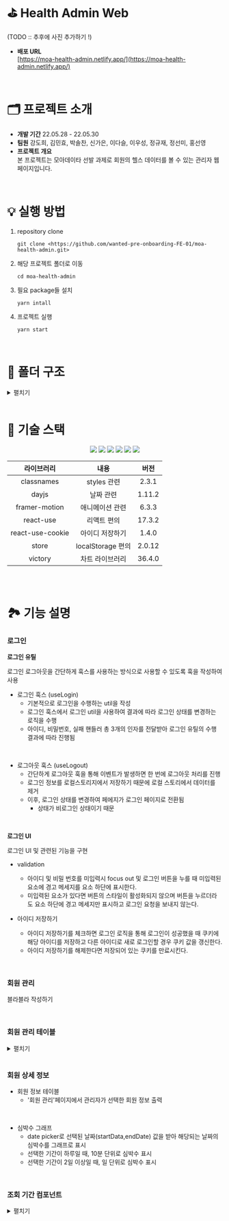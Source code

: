 # ⛳ Health Admin Web

(TODO :: 추후에 사진 추가하기 !)

- **배포 URL** <br /> [https://moa-health-admin.netlify.app/](https://moa-health-admin.netlify.app/)

<br />

# 🗂 프로젝트 소개

- **개발 기간** 22.05.28 - 22.05.30
- **팀원** 강도희, 김민효, 박솔찬, 신가은, 이다슬, 이우성, 정규재, 정선미, 홍선영
- **프로젝트 개요** <br />
본 프로젝트는 모아데이타 선발 과제로 회원의 헬스 데이터를 볼 수 있는 관리자 웹페이지입니다.

<br />

# 💡 실행 방법

1. repository clone
    
    ```
    git clone <https://github.com/wanted-pre-onboarding-FE-01/moa-health-admin.git>
    ```
    
2. 해당 프로젝트 폴더로 이동
    
    ```
    cd moa-health-admin
    ```
    
3. 필요 package들 설치
    
    ```
    yarn intall
    ```
    
4. 프로젝트 실행
    
    ```
    yarn start
    ```
    
<br />

# 📁 폴더 구조

<details>
<summary>펼치기</summary>

📦src <br />
 ┣ 📂assets <br />
 ┃ ┗ 📂svgs <br />
 ┃ ┃ ┣ 📜circle_check.svg <br />
 ┃ ┃ ┣ 📜circle_exclamation.svg <br />
 ┃ ┃ ┣ 📜circle_info.svg <br />
 ┃ ┃ ┣ 📜hide_password.svg <br />
 ┃ ┃ ┣ 📜house_user_solid.svg <br />
 ┃ ┃ ┣ 📜icon-arrow-down.svg <br />
 ┃ ┃ ┣ 📜icon-arrow-left.svg <br />
 ┃ ┃ ┣ 📜icon-arrow-right.svg <br />
 ┃ ┃ ┣ 📜index.ts <br />
 ┃ ┃ ┣ 📜logout.svg <br />
 ┃ ┃ ┣ 📜show_password.svg <br />
 ┃ ┃ ┣ 📜triangle_exclamation.svg <br />
 ┃ ┃ ┣ 📜user_image.svg <br />
 ┃ ┃ ┗ 📜user_solid.svg <br />
 ┣ 📂components <br />
 ┃ ┣ 📂datePicker <br />
 ┃ ┃ ┣ 📂_shared <br />
 ┃ ┃ ┃ ┣ 📂month <br />
 ┃ ┃ ┃ ┃ ┣ 📜index.tsx <br />
 ┃ ┃ ┃ ┃ ┗ 📜month.module.scss <br />
 ┃ ┃ ┃ ┣ 📜constants.ts <br />
 ┃ ┃ ┃ ┣ 📜index.ts <br />
 ┃ ┃ ┃ ┣ 📜types.d.ts <br />
 ┃ ┃ ┃ ┗ 📜utils.ts <br />
 ┃ ┃ ┣ 📜datePicker.module.scss <br />
 ┃ ┃ ┗ 📜index.tsx <br />
 ┃ ┣ 📂popup <br />
 ┃ ┃ ┣ 📜index.tsx <br />
 ┃ ┃ ┗ 📜popup.module.scss <br />
 ┃ ┣ 📂sideBar <br />
 ┃ ┃ ┣ 📜index.tsx <br />
 ┃ ┃ ┗ 📜sideBar.module.scss <br />
 ┃ ┣ 📂whiteSection <br />
 ┃ ┃ ┣ 📜index.tsx <br />
 ┃ ┃ ┗ 📜whiteSection.module.scss <br />
 ┃ ┗ 📜index.ts <br />
 ┣ 📂constant <br />
 ┃ ┗ 📜key.ts <br />
 ┣ 📂data <br />
 ┃ ┣ 📂heartrate_data <br />
 ┃ ┃ ┣ 📜heartrate_136_0226_유령회원1번.json <br />
 ┃ ┃ ┣ 📜heartrate_136_0308_유령회원1번.json <br />
 ┃ ┃ ┣ 📜heartrate_136_0419_유령회원1번.json <br />
 ┃ ┃ ┣ 📜heartrate_328_0416_유령회원2번.json <br />
 ┃ ┃ ┣ 📜heartrate_328_0419_유령회원2번.json <br />
 ┃ ┃ ┣ 📜heartrate_328_0420_유령회원2번.json <br />
 ┃ ┃ ┣ 📜heartrate_380_0417_유령회원3번.json <br />
 ┃ ┃ ┣ 📜heartrate_380_0418_유령회원3번.json <br />
 ┃ ┃ ┣ 📜heartrate_380_0419_유령회원3번.json <br />
 ┃ ┃ ┗ 📜heartrate_data_total.json <br />
 ┃ ┣ 📂step_data <br />
 ┃ ┃ ┣ 📜member_data.json <br />
 ┃ ┃ ┣ 📜step_136_0226_유령회원1번.json <br />
 ┃ ┃ ┣ 📜step_136_0308_유령회원1번.json <br />
 ┃ ┃ ┣ 📜step_136_0419_유령회원1번.json <br />
 ┃ ┃ ┣ 📜step_328_0416_유령회원2번.json <br />
 ┃ ┃ ┣ 📜step_328_0419_유령회원2번.json <br />
 ┃ ┃ ┣ 📜step_328_0420_유령회원2번.json <br />
 ┃ ┃ ┣ 📜step_380_0417_유령회원3번.json <br />
 ┃ ┃ ┣ 📜step_380_0418_유령회원3번.json <br />
 ┃ ┃ ┣ 📜step_380_0419_유령회원3번.json <br />
 ┃ ┃ ┗ 📜step_data.json <br />
 ┃ ┣ 📜admin_data.json <br />
 ┃ ┗ 📜member_data.json <br />
 ┣ 📂hooks <br />
 ┃ ┣ 📜useLogin.ts <br />
 ┃ ┗ 📜useLogout.ts <br />
 ┣ 📂routes <br />
 ┃ ┣ 📂dashboard <br />
 ┃ ┃ ┣ 📜dashboard.module.scss <br />
 ┃ ┃ ┗ 📜index.tsx <br />
 ┃ ┣ 📂detailMember <br />
 ┃ ┃ ┣ 📂heartRateDataGraph <br />
 ┃ ┃ ┃ ┣ 📜GRAPH_STYLE.ts <br />
 ┃ ┃ ┃ ┣ 📜heartRateDataGraph.module.scss <br />
 ┃ ┃ ┃ ┗ 📜index.tsx <br />
 ┃ ┃ ┣ 📂stepDataGraph <br />
 ┃ ┃ ┃ ┣ 📜GRAPH_STYLE.ts <br />
 ┃ ┃ ┃ ┣ 📜formatGraphData.ts <br />
 ┃ ┃ ┃ ┣ 📜index.tsx <br />
 ┃ ┃ ┃ ┣ 📜stepDataGraph.module.scss <br />
 ┃ ┃ ┃ ┗ 📜type.d.ts <br />
 ┃ ┃ ┣ 📜detailMember.module.scss <br />
 ┃ ┃ ┗ 📜index.tsx <br />
 ┃ ┣ 📂layout <br />
 ┃ ┃ ┣ 📜index.tsx <br />
 ┃ ┃ ┗ 📜layout.module.scss <br />
 ┃ ┣ 📂login <br />
 ┃ ┃ ┣ 📜Checkbox.tsx <br />
 ┃ ┃ ┣ 📜StoreID.tsx <br />
 ┃ ┃ ┣ 📜index.tsx <br />
 ┃ ┃ ┗ 📜login.module.scss <br />
 ┃ ┣ 📂manageMember <br />
 ┃ ┃ ┣ 📂_shared <br />
 ┃ ┃ ┃ ┣ 📂searchMember <br />
 ┃ ┃ ┃ ┃ ┣ 📜index.tsx <br />
 ┃ ┃ ┃ ┃ ┗ 📜searchMember.module.scss <br />
 ┃ ┃ ┃ ┗ 📂showMember <br />
 ┃ ┃ ┃ ┃ ┣ 📜index.tsx <br />
 ┃ ┃ ┃ ┃ ┗ 📜showMember.module.scss <br />
 ┃ ┃ ┣ 📜index.tsx <br />
 ┃ ┃ ┗ 📜manageMember.module.scss <br />
 ┃ ┗ 📜index.tsx <br />
 ┣ 📂states <br />
 ┃ ┣ 📜index.ts <br />
 ┃ ┣ 📜inquiryPeriod.ts <br />
 ┃ ┣ 📜login.ts <br />
 ┃ ┣ 📜searchMemberList.ts <br />
 ┃ ┗ 📜selectMember.ts <br />
 ┣ 📂styles <br />
 ┃ ┣ 📂base <br />
 ┃ ┃ ┣ 📜_fonts.scss <br />
 ┃ ┃ ┣ 📜_more.scss <br />
 ┃ ┃ ┗ 📜_reset.scss <br />
 ┃ ┣ 📂constants <br />
 ┃ ┃ ┣ 📜_colors.scss <br />
 ┃ ┃ ┗ 📜_sizes.scss <br />
 ┃ ┣ 📂mixins <br />
 ┃ ┃ ┣ 📜_flexbox.scss <br />
 ┃ ┃ ┗ 📜_visual.scss <br />
 ┃ ┣ 📜index.js <br />
 ┃ ┗ 📜index.scss <br />
 ┣ 📂types <br />
 ┃ ┣ 📜admin.d.ts <br />
 ┃ ┗ 📜heartRate.d.ts <br />
 ┣ 📂utils <br />
 ┃ ┣ 📜getDatesFromStartToLast.ts <br />
 ┃ ┗ 📜login.ts <br />
 ┣ 📜declaration.d.ts <br />
 ┗ 📜index.tsx <br />

</details>

<br />

# 🔨 기술 스택

<div align="center">
<img src="[https://img.shields.io/badge/HTML5-E34F26?style=flat-square&logo=HTML5&logoColor=white](https://img.shields.io/badge/HTML5-E34F26?style=flat-square&logo=HTML5&logoColor=white)"/>
<img src="[https://img.shields.io/badge/CSS3-1572B6?style=flat-square&logo=CSS3&logoColor=white](https://img.shields.io/badge/CSS3-1572B6?style=flat-square&logo=CSS3&logoColor=white)"/>
<img src="[https://img.shields.io/badge/Sass-CC6699?style=flat-square&logo=Sass&logoColor=white](https://img.shields.io/badge/Sass-CC6699?style=flat-square&logo=Sass&logoColor=white)"/>
<img src="[https://img.shields.io/badge/TypeScript-3178C6?style=flat-square&logo=TypeScript&logoColor=white](https://img.shields.io/badge/TypeScript-3178C6?style=flat-square&logo=TypeScript&logoColor=white)"/>
<img src="[https://img.shields.io/badge/React-61DAFB?style=flat-square&logo=React&logoColor=white](https://img.shields.io/badge/React-61DAFB?style=flat-square&logo=React&logoColor=white)"/>
<img src="[https://img.shields.io/badge/Recoil-764ABC?style=flat-square&logo=Recoil&logoColor=white](https://img.shields.io/badge/Recoil-764ABC?style=flat-square&logo=Recoil&logoColor=white)"/>

<br />

|라이브러리|내용|버전|
|:---:|:---:|:---:|
| classnames | styles 관련 | 2.3.1 |
| dayjs | 날짜 관련 | 1.11.2 |
| framer-motion | 애니메이션 관련 | 6.3.3 |
| react-use | 리액트 편의 | 17.3.2 |
| react-use-cookie | 아이디 저장하기 | 1.4.0 |
| store | localStorage 편의 | 2.0.12 |
| victory | 차트 라이브러리 | 36.4.0 |

<br />
</div>

<br />

# 🏞 기능 설명

### 로그인

**로그인 유틸**

로그인 로그아웃을 간단하게 훅스를 사용하는 방식으로 사용할 수 있도록 훅을 작성하여 사용

- 로그인 훅스 (useLogin)
    - 기본적으로 로그인을 수행하는 util을 작성
    - 로그인 훅스에서 로그인 util을 사용하여 결과에 따라 로그인 상태를 변경하는 로직을 수행
    - 아이디, 비밀번호, 실패 핸들러 총 3개의 인자를 전달받아 로그인 유틸의 수행 결과에 따라 진행됨

<br />

- 로그아웃 훅스 (useLogout)
    - 간단하게 로그아웃 훅을 통해 이벤트가 발생하면 한 번에 로그아웃 처리를 진행
    - 로그인 정보를 로컬스토리지에서 저장하기 때문에 로컬 스토리에서 데이터를 제거
    - 이후, 로그인 상태를 변경하여 페에지가 로그인 페이지로 전환됨
        - 상태가 비로그인 상태이기 때문

<br />

**로그인 UI**

로그인 UI 및 관련된 기능을 구현  

- validation

  - 아이디 및 비밀 번호를 미입력시 focus out 및 로그인 버튼을 누를 때 미입력된 요소에 경고 메세지를 요소 하단에 표시한다.
  - 미입력된 요소가 있다면 버튼의 스타일이 활성화되지 않으며 버튼을 누르더라도 요소 하단에 경고 메세지만 표시하고 로그인 요청을 보내지 않는다.


- 아이디 저장하기

  - 아이디 저장하기를 체크하면 로그인 로직을 통해 로그인이 성공했을 때 쿠키에 해당 아이디를 저장하고 다른 아이디로 새로 로그인할 경우 쿠키 값을 갱신한다.
  - 아이디 저장하기를 해제한다면 저장되어 있는 쿠키를 만료시킨다.

<br>

### 회원 관리
블라블라 작성하기


<br />

### 회원 관리 테이블
<details>
  <summary>펼치기</summary>

  - 검색 조건에 따른 검색 결과를 Table 태그를 사용해 출력
  
```tsx
const originMembers = useRecoilValue(searchMemberList);
const members = originMembers as IMember[];

...중략...

<p>전체 총 {members.length}명의 회원이 검색되었습니다.</p>
<div className={styles.tableWrapper}>
  <table>
    <thead>
      <tr>
        {header.map((headerName, index) => {
          const key = `${headerName}-${index}`;
          return <th key={key}>{headerName}</th>;
        })}
      </tr>
    </thead>
    <tbody>
      {members.map((member, index) => {
        const key = `${member}-${index}`;
        return (
          <tr key={key}>
            <td>{member.id}</td>
            <td>{member.crt_ymdt}</td>
            <td>{member.username}</td>
            <td>
              <Link to='/detailMember'>
                <button type='button' onClick={() => setSelectMember(member)}>
                  상세보기
                </button>
              </Link>
            </td>
          </tr>
        );
      })}
    </tbody>
  </table>
</div>
```

  - 특정 회원의 `상세보기` 버튼을 클릭하면 해당 회원의 정보를 Recoil에 담은 후 해당 회원의 상세 정보 페이지로 이동

```tsx
export interface IMember {
  id: number;
  username: string;
  crt_ymdt: string;
}

export const selectMemberState = atom<IMember>({
  key: '#selectMemberState',
  default: {
    id: 0,
    username: '',
    crt_ymdt: '',
  },
});
```
```tsx
const [, setSelectMember] = useRecoilState(selectMemberState);
```

</details>

<br />

### 회원 상세 정보
- 회원 정보 테이블
    - '회원 관리'페이지에서 관리자가 선택한 회원 정보 출력

<br />

- 심박수 그래프
    - date picker로 선택된 날짜(startData,endDate) 값을 받아 해당되는 날짜의 심박수를 그래프로 표시
    - 선택한 기간이 하루일 때, 10분 단위로 심박수 표시
    - 선택한 기간이 2일 이상일 때, 일 단위로 심박수 표시

<br />


### 조회 기간 컴포넌트

<details>
<summary>펼치기</summary>

[https://user-images.githubusercontent.com/69146527/171102893-05149745-c2e8-4383-941e-f893eb60d659.mov](https://user-images.githubusercontent.com/69146527/171102893-05149745-c2e8-4383-941e-f893eb60d659.mov)

👉 [자세히 보기](https://github.com/wanted-pre-onboarding-FE-01/moa-health-admin/blob/main/report/%EC%A0%95%EC%84%A0%EB%AF%B8%20-%20%EC%A1%B0%ED%9A%8C%20%EA%B8%B0%EA%B0%84%20%EC%BB%B4%ED%8F%AC%EB%84%8C%ED%8A%B8.md)

- No Library

    - 직접 만든 date-range-picker
    - 이유: 최대한 기획된 디자인과 기능에 맞추기 위하여
- 3개의 퀵버튼(`오늘`, `1주일`, `전체`) 구현
- 페이지별 재사용
    - 회원 관리 페이지, 그래프 2개(심박 수, 걸음 수)
    - 개별적인 날짜 조회 가능 (컴포넌트별 state 모두 분리)
- UI와 기능의 파일 분리
- 정확한 날짜 표출
    - 표출되는 날짜에는 해당 날짜의 `연/월/일` 정보 보유 (단순 숫자 노출 x)
    - 코드 (한 달의 주차 별 날짜 배열 산출 방법)
        
        ```tsx
        export const converteDate = (assignedDay: Dayjs) => {
          const firstWeek = assignedDay.startOf('month').week();
        
          const dates: Dayjs[] = Array.from(
            { length: assignedDay.daysInMonth() + assignedDay.startOf('month').day() },
            (v, index) => assignedDay.startOf('year').week(firstWeek).startOf('week').add(index, 'day')
          );
        
          const init: Dayjs[][] = [];
        
          let rowIdx = -1;
          return dates.reduce((acc, cur, i) => {
            if (!(i % 7)) {
              acc.push([cur]);
              rowIdx += 1;
            } else {
              acc[rowIdx].push(cur);
            }
            return acc;
          }, init);
        };
        
        ```
        

</details>
